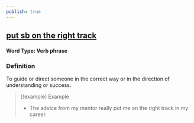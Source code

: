 ```yaml
---
publish: true
---
```


## [put sb on the right track](https://dictionary.cambridge.org/dictionary/english/put-sb-on-the-right-track)

#### Word Type: Verb phrase
### Definition
To guide or direct someone in the correct way or in the direction of understanding or success.

>[!example] Example
> - The advice from my mentor really put me on the right track in my career.
